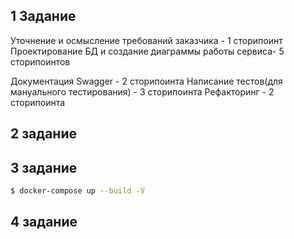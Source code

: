 ## 1 Задание
Уточнение и осмысление требований заказчика - 1 сторипоинт
Проектирование БД и создание диаграммы работы сервиса- 5 сторипоинтов

Документация Swagger - 2 сторипоинта
Написание тестов(для мануального тестирования) - 3 сторипоинта
Рефакторинг - 2 сторипоинта

## 2 задание


## 3 задание

```bash
$ docker-compose up --build -V
```

## 4 задание

